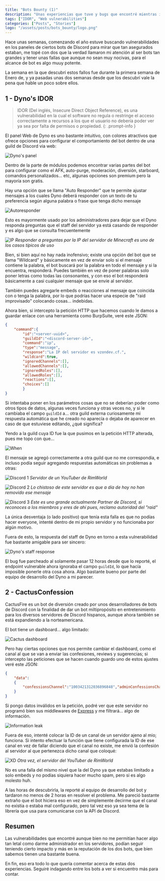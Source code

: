 ```yaml
---
title: "Bots Bounty (1)"
description: "Unas experiencias que tuve y bugs que encontré mientras intentaba buscarle vulnerabilidades a bots de Discord."
tags: ["IDOR", "Web vulnerabilities"]
categories: ["Posts", "Stories"]
logo: "/assets/posts/bots_bounty/logo.png"
---
```


Hace unas semanas, comenzando el año estuve buscando vulnerabilidades en los paneles de ciertos bots de Discord para mirar que tan asegurados estaban, me topé con dos que la verdad llamaron mi atención al ser bots tan grandes y tener unas fallas que aunque no sean muy nocivas, para el alcance de bot es algo muuy potente.

La semana en la que descubrí estos fallos fue durante la primera semana de Enero de, y ya pasadas unas dos semanas desde que los descubrí vale la pena que hable un poco sobre ellos.

## 1 - Dyno's IDOR

> IDOR (Del inglés, Insecure Direct Object Reference), es una vulnerabilidad en la cual el software no regula o restringe el acceso correctamente a recursos a los que el usuario no debería poder ver ya sea por falta de permisos o propiedad.
{: .prompt-info }

El panel Web de Dyno es uno bastante intuitivo, con colores atractivos que ofrece opciones para configurar el comportamiento del bot dentro de una guild de Discord via web:

![Dyno's panel](/assets/posts/bots_bounty/dyno_panel.png)

Dentro de la parte de módulos podemos encontrar varias partes del bot para configurar como el AFK, auto-purge, moderación, diversión, starboard, comandos personalizados... etc, algunas opciones son premium pero la mayoría son gratis.

Hay una opción que se llama "Auto Responder" que te permite ajustar mensajes a los cuales Dyno deberá responder con un texto de tu preferencia según alguna palabra o frase que tenga dicho mensaje

![Autoresponder](/assets/posts/bots_bounty/autoresponder.png)

Esto es mayormente usado por los administradores para dejar que el Dyno responda preguntas que el staff del servidor ya está casando de responder y es algo que se consulta frecuentemente

![IP](/assets/posts/bots_bounty/ipmc.png)
*Responder a preguntas por la IP del servidor de Minecraft es uno de los casos típicos de uso*

Bien, si bien aquí no hay nada inofensivo; existe una opción del bot que se llama "Wildcard" y básicamente en vez de enviar solo si el mensaje contiene la palabra, el bot buscará por la palabra en todo el mensaje y si la encuentra, responderá. Puedes también en vez de poner palabras solo poner letras como todas las consonantes, y con eso el bot responderá básicamente a casi cualquier mensaje que se envie al servidor.

También puedes agregarle embeds o reacciones al mensaje que coincida con o tenga la palabra, por lo que podrías hacer una especie de "raid improvisado" colocando cosas... indebidas.

Ahora bien, si intercepto la petición HTTP que hacemos cuando le damos a guardar enlace con una herramienta como BurpSuite, veré este JSON:

```json
{
    "command":{
        "id":"<server-uuid>",
        "guildId":"<discord-server-id>",
        "command":"ip",
        "type":"message",
        "response":"La IP del servidor es vzondev.cf.",
        "wildcard":true,
        "ignoredChannels":[],
        "allowedChannels":[],
        "ignoredRoles":[],
        "allowedRoles":[],
        "reactions":[],
        "choices":[]
        }
}
```

Si intentaba poner en los parámetros cosas que no se deberían poder como otros tipos de datos, algunas veces funciona y otras veces no, y si le cambiaba el campo `guildId` a... otra guild externa curiosamente mi respuesta automática que he creado no aparecía o dejaba de aparecer en caso de que estuviese editando, ¿qué significa?

Yendo a la guild cuya ID fue la que pusimos en la petición HTTP alterada, pues me topo con que...

![When](/assets/posts/bots_bounty/when.png)

El mensaje se agregó correctamente a otra guild que no me correspondía, e incluso podía seguir agregando respuestas automáticas sin problemas a otras:

![Discord 1](/assets/posts/bots_bounty/dc1.png)
*Servidor de un YouTuber de RimWorld*

![Discord 2](/assets/posts/bots_bounty/dc2.png)
*Lo chistoso de este servidor es que a día de hoy no han removido ese mensaje*

![Discord 3](/assets/posts/bots_bounty/dc3.png)
*Este es uno grande actualmente Partner de Discord, si reconoces a los miembros y eres de ahí pues, reclamo autoridad del "raid"*

La única desventaja (o lado positivo) que tenía esta falla es que no podías hacer everyone, intenté dentro de mi propio servidor y no funcionaba por algún motivo.

Fuera de esto, la respuesta del staff de Dyno en torno a esta vulnerabilidad fue bastante amigable para ser sincero:

![Dyno's staff response](/assets/posts/bots_bounty/dynoresp.png)

El bug fue parcheado al solamente pasar 12 horas desde que lo reporté, el endpoint vulnerable ahora ignoraba el campo `guildId`, lo que hacía imposible ponerle otra cosa ahora. Algo bastante bueno por parte del equipo de desarrollo del Dyno a mi parecer.

## 2 - CactusConfession

CactusFire es un bot de diversión creado por unos desarrolladores de bots de Discord con la finalidad de dar un bot miltipropósito en entretenimiento para los diversos servidores de Discord hispanos, aunque ahora también se está expandiendo a la norteamericana.

El bot tiene un dashboard... algo limitado:

![Cactus dashboard](/assets/posts/bots_bounty/cactusfire.png)

Pero hay ciertas opciones que nos permite cambiar el dashboard, como el canal al que se van a enviar las confesiones, reviews y sugerencias; si intercepto las peticiones que se hacen cuando guardo uno de estos ajustes veré este JSON:

```json
{
    "data":
    {
        "confessionsChannel":"1003421312036896848","adminConfessionsChannel":"1003421311554564172"
    }
}
```

Si pongo datos inválidos en la petición, podré ver que este servidor no programó bien sus middlewares de [Express](https://es.wikipedia.org/wiki/Express.js) y me filtrará... algo de información.

![Information leak](/assets/posts/bots_bounty/cactusleak.png)

Fuera de eso, intenté colocar la ID de un canal de un servidor ajeno al mio; funciona. Si intento efectuar la función que tiene configurada la ID de ese canal en vez de fallar diciendo que el canal no existe, me envió la confesión al servidor al que pertenezca dicho canal que coloqué:

![XD](/assets/posts/bots_bounty/cactusconfession.png)
*Otra vez, el servidor del YouTuber de RimWorld*

No es una falla del mismo nivel que la del Dyno ya que estabas limitado a solo embeds y no podías siquiera hacer mucho spam, pero si es algo molesto huh.

A las horas de descubrirla, la reporté al equipo de desarrollo del bot y tardaron no menos de 2 horas en resolver el problema. Me pareció bastante extraño que el bot hiciera eso en vez de simplemente decirme que el canal no existia o estaba mal configurado, pero tal vez eso ya sea tema de la librería que usa para comunicarse con la API de Discord.

## Resumen

Las vulnerabilidades que encontré aunque bien no me permitían hacer algo tan letal como darme administrador en los servidores, podían seguir teniendo cierto impacto y más en la reputación de los dos bots, que bien sabemos tienen una bastante buena.

En fin, eso era todo lo que quería comentar acerca de estas dos experiencias. Seguiré indagando entre los bots a ver si encuentro más para contar.